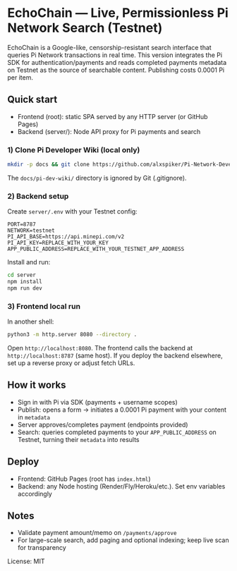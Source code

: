 # EchoChain — Live, Permissionless Pi Network Search (Testnet)

EchoChain is a Google-like, censorship-resistant search interface that queries Pi Network transactions in real time. This version integrates the Pi SDK for authentication/payments and reads completed payments metadata on Testnet as the source of searchable content. Publishing costs 0.0001 Pi per item.

## Quick start
- Frontend (root): static SPA served by any HTTP server (or GitHub Pages)
- Backend (server/): Node API proxy for Pi payments and search

### 1) Clone Pi Developer Wiki (local only)
```bash
mkdir -p docs && git clone https://github.com/alxspiker/Pi-Network-Developer-Docs.wiki.git docs/pi-dev-wiki
```
The `docs/pi-dev-wiki/` directory is ignored by Git (.gitignore).

### 2) Backend setup
Create `server/.env` with your Testnet config:
```
PORT=8787
NETWORK=testnet
PI_API_BASE=https://api.minepi.com/v2
PI_API_KEY=REPLACE_WITH_YOUR_KEY
APP_PUBLIC_ADDRESS=REPLACE_WITH_YOUR_TESTNET_APP_ADDRESS
```
Install and run:
```bash
cd server
npm install
npm run dev
```

### 3) Frontend local run
In another shell:
```bash
python3 -m http.server 8080 --directory .
```
Open `http://localhost:8080`. The frontend calls the backend at `http://localhost:8787` (same host). If you deploy the backend elsewhere, set up a reverse proxy or adjust fetch URLs.

## How it works
- Sign in with Pi via SDK (payments + username scopes)
- Publish: opens a form → initiates a 0.0001 Pi payment with your content in `metadata`
- Server approves/completes payment (endpoints provided)
- Search: queries completed payments to your `APP_PUBLIC_ADDRESS` on Testnet, turning their `metadata` into results

## Deploy
- Frontend: GitHub Pages (root has `index.html`)
- Backend: any Node hosting (Render/Fly/Heroku/etc.). Set env variables accordingly

## Notes
- Validate payment amount/memo on `/payments/approve`
- For large-scale search, add paging and optional indexing; keep live scan for transparency

License: MIT
